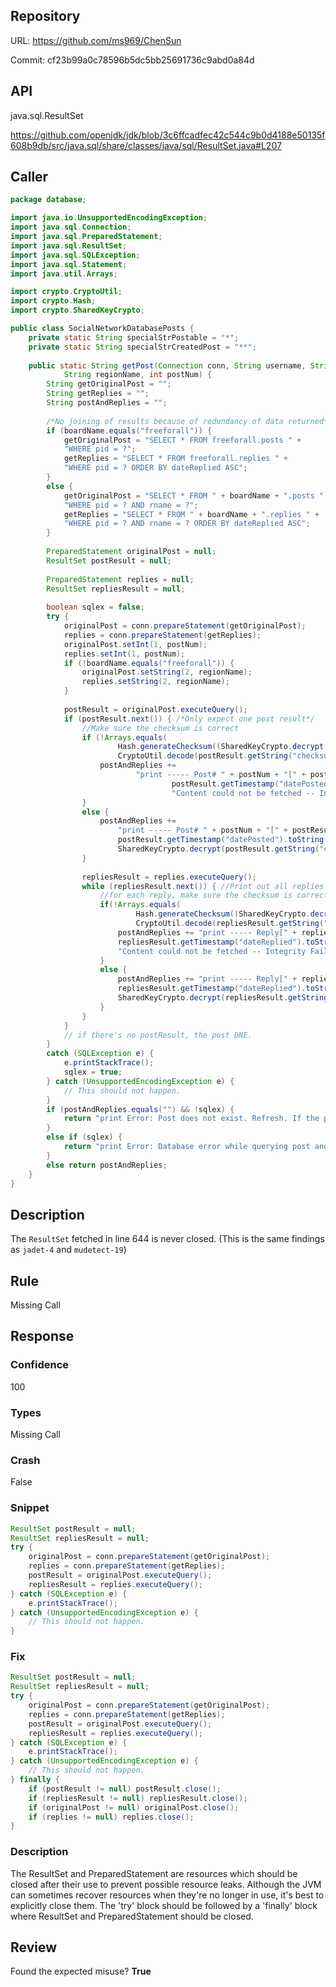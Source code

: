 ## Repository

URL: https://github.com/ms969/ChenSun

Commit: cf23b99a0c78596b5dc5bb25691736c9abd0a84d

## API

java.sql.ResultSet

https://github.com/openjdk/jdk/blob/3c6ffcadfec42c544c9b0d4188e50135f608b9db/src/java.sql/share/classes/java/sql/ResultSet.java#L207

## Caller

```java
package database;

import java.io.UnsupportedEncodingException;
import java.sql.Connection;
import java.sql.PreparedStatement;
import java.sql.ResultSet;
import java.sql.SQLException;
import java.sql.Statement;
import java.util.Arrays;

import crypto.CryptoUtil;
import crypto.Hash;
import crypto.SharedKeyCrypto;

public class SocialNetworkDatabasePosts {
	private static String specialStrPostable = "*";
	private static String specialStrCreatedPost = "**";
	
	public static String getPost(Connection conn, String username, String boardName, 
			String regionName, int postNum) {
		String getOriginalPost = "";
		String getReplies = "";
		String postAndReplies = "";
		
		/*No joining of results because of redundancy of data returned*/
		if (boardName.equals("freeforall")) {
			getOriginalPost = "SELECT * FROM freeforall.posts " +
			"WHERE pid = ?";
			getReplies = "SELECT * FROM freeforall.replies " +
			"WHERE pid = ? ORDER BY dateReplied ASC";
		}
		else {
			getOriginalPost = "SELECT * FROM " + boardName + ".posts " +
			"WHERE pid = ? AND rname = ?";
			getReplies = "SELECT * FROM " + boardName + ".replies " +
			"WHERE pid = ? AND rname = ? ORDER BY dateReplied ASC";
		}
		
		PreparedStatement originalPost = null;
		ResultSet postResult = null;
		
		PreparedStatement replies = null;
		ResultSet repliesResult = null;
		
		boolean sqlex = false;
		try {
			originalPost = conn.prepareStatement(getOriginalPost);
			replies = conn.prepareStatement(getReplies);
			originalPost.setInt(1, postNum);
			replies.setInt(1, postNum);
			if (!boardName.equals("freeforall")) {
				originalPost.setString(2, regionName);
				replies.setString(2, regionName);
			}
			
			postResult = originalPost.executeQuery();
			if (postResult.next()) { /*Only expect one post result*/
				//Make sure the checksum is correct
				if (!Arrays.equals(
						Hash.generateChecksum((SharedKeyCrypto.decrypt(postResult.getString("content"))).getBytes("UTF8")),
						CryptoUtil.decode(postResult.getString("checksum")))) {
					postAndReplies +=
							"print ----- Post# " + postNum + "[" + postResult.getString("postedBy") + "]----- " +
									postResult.getTimestamp("datePosted").toString() + ";print \t" +
									"Content could not be fetched -- Integrity Failure!" + ";";
				}
				else {
					postAndReplies += 
						"print ----- Post# " + postNum + "[" + postResult.getString("postedBy") + "]----- " +
						postResult.getTimestamp("datePosted").toString() + ";print \t" +
						SharedKeyCrypto.decrypt(postResult.getString("content")) + ";";
				}
				
				repliesResult = replies.executeQuery();
				while (repliesResult.next()) { //Print out all replies
					//for each reply, make sure the checksum is correct.
					if(!Arrays.equals(
							Hash.generateChecksum((SharedKeyCrypto.decrypt(repliesResult.getString("content"))).getBytes("UTF8")),
							CryptoUtil.decode(repliesResult.getString("checksum")))) {
						postAndReplies += "print ----- Reply[" + repliesResult.getString("repliedBy") + "] ----- " +
						repliesResult.getTimestamp("dateReplied").toString() + ";print \t" +
						"Content could not be fetched -- Integrity Failure!" + ";";
					}
					else {
						postAndReplies += "print ----- Reply[" + repliesResult.getString("repliedBy") + "] ----- " +
						repliesResult.getTimestamp("dateReplied").toString() + ";print \t" +
						SharedKeyCrypto.decrypt(repliesResult.getString("content")) + ";";
					}
				}
			}
			// if there's no postResult, the post DNE.
		}
		catch (SQLException e) {
			e.printStackTrace();
			sqlex = true;
		} catch (UnsupportedEncodingException e) {
			// This should not happen.
		}
		if (postAndReplies.equals("") && !sqlex) {
			return "print Error: Post does not exist. Refresh. If the problem persists, contact an admin.";
		}
		else if (sqlex) {
			return "print Error: Database error while querying post and replies. Contact an admin.";
		}
		else return postAndReplies;
	}
}

```

## Description

The `ResultSet` fetched in line 644 is never closed.
(This is the same findings as `jadet-4` and `mudetect-19`)


## Rule

Missing Call

## Response

### Confidence

100

### Types

Missing Call

### Crash

False

### Snippet

```java
ResultSet postResult = null;
ResultSet repliesResult = null;
try {
	originalPost = conn.prepareStatement(getOriginalPost);
	replies = conn.prepareStatement(getReplies);
	postResult = originalPost.executeQuery();
	repliesResult = replies.executeQuery();
} catch (SQLException e) {
	e.printStackTrace();
} catch (UnsupportedEncodingException e) {
	// This should not happen.
}
```

### Fix

```java
ResultSet postResult = null;
ResultSet repliesResult = null;
try {
	originalPost = conn.prepareStatement(getOriginalPost);
	replies = conn.prepareStatement(getReplies);
	postResult = originalPost.executeQuery();
	repliesResult = replies.executeQuery();
} catch (SQLException e) {
	e.printStackTrace();
} catch (UnsupportedEncodingException e) {
	// This should not happen.
} finally {
	if (postResult != null) postResult.close();
	if (repliesResult != null) repliesResult.close();
	if (originalPost != null) originalPost.close();
	if (replies != null) replies.close();
}
```

### Description

The ResultSet and PreparedStatement are resources which should be closed after their use to prevent possible resource leaks. Although the JVM can sometimes recover resources when they're no longer in use, it's best to explicitly close them. The 'try' block should be followed by a 'finally' block where ResultSet and PreparedStatement should be closed.

## Review

Found the expected misuse? **True**

